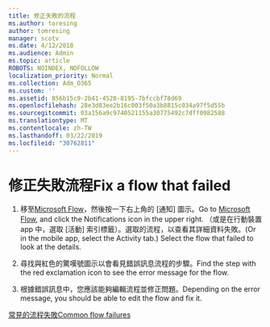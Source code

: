 ```yaml
---
title: 修正失敗的流程
ms.author: toresing
author: tomresing
manager: scotv
ms.date: 4/12/2018
ms.audience: Admin
ms.topic: article
ROBOTS: NOINDEX, NOFOLLOW
localization_priority: Normal
ms.collection: Adm_O365
ms.custom: ''
ms.assetid: 856b15c9-2b41-4528-8195-7bfccbf78d69
ms.openlocfilehash: 28e3d83ee2b16c003f50a3b8815c034a97f5d55b
ms.sourcegitcommit: 03a156a9c9740521155a30775492c7dff0982588
ms.translationtype: MT
ms.contentlocale: zh-TW
ms.lasthandoff: 03/22/2019
ms.locfileid: "30762811"
---
```

# <a name="fix-a-flow-that-failed"></a><span data-ttu-id="8a38e-102">修正失敗流程</span><span class="sxs-lookup"><span data-stu-id="8a38e-102">Fix a flow that failed</span></span>

1. <span data-ttu-id="8a38e-103">移至[Microsoft Flow](https://flow.microsoft.com/)，然後按一下右上角的 [通知] 圖示。</span><span class="sxs-lookup"><span data-stu-id="8a38e-103">Go to [Microsoft Flow](https://flow.microsoft.com/), and click the Notifications icon in the upper right.</span></span> <span data-ttu-id="8a38e-104">（或是在行動裝置 app 中，選取 [活動] 索引標籤）。選取的流程，以查看其詳細資料失敗。</span><span class="sxs-lookup"><span data-stu-id="8a38e-104">(Or in the mobile app, select the Activity tab.) Select the flow that failed to look at the details.</span></span>
    
2. <span data-ttu-id="8a38e-105">尋找與紅色的驚嘆號圖示以會看見錯誤訊息流程的步驟。</span><span class="sxs-lookup"><span data-stu-id="8a38e-105">Find the step with the red exclamation icon to see the error message for the flow.</span></span>
    
3. <span data-ttu-id="8a38e-106">根據錯誤訊息中，您應該能夠編輯流程並修正問題。</span><span class="sxs-lookup"><span data-stu-id="8a38e-106">Depending on the error message, you should be able to edit the flow and fix it.</span></span> 
    
[<span data-ttu-id="8a38e-107">常見的流程失敗</span><span class="sxs-lookup"><span data-stu-id="8a38e-107">Common flow failures</span></span>](https://go.microsoft.com/fwlink/?linkid=872110)
  


